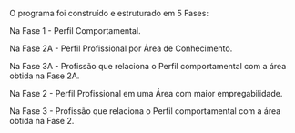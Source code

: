 O programa foi construído e estruturado em 5 Fases:

Na Fase 1 - Perfil Comportamental.

Na Fase 2A - Perfil Profissional por Área de Conhecimento.

Na Fase 3A - Profissão que relaciona o Perfil comportamental com a área obtida na Fase 2A.

Na Fase 2 - Perfil Profissional em uma Área com maior empregabilidade.

Na Fase 3 - Profissão que relaciona o Perfil comportamental com a área obtida na Fase 2.
